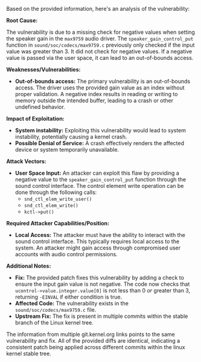 Based on the provided information, here's an analysis of the vulnerability:

**Root Cause:**

The vulnerability is due to a missing check for negative values when setting the speaker gain in the `max9759` audio driver. The `speaker_gain_control_put` function in `sound/soc/codecs/max9759.c` previously only checked if the input value was greater than 3. It did not check for negative values. If a negative value is passed via the user space, it can lead to an out-of-bounds access.

**Weaknesses/Vulnerabilities:**

- **Out-of-bounds access:** The primary vulnerability is an out-of-bounds access. The driver uses the provided gain value as an index without proper validation. A negative index results in reading or writing to memory outside the intended buffer, leading to a crash or other undefined behavior.

**Impact of Exploitation:**

- **System instability:** Exploiting this vulnerability would lead to system instability, potentially causing a kernel crash.
- **Possible Denial of Service:** A crash effectively renders the affected device or system temporarily unavailable.

**Attack Vectors:**

- **User Space Input:** An attacker can exploit this flaw by providing a negative value to the `speaker_gain_control_put` function through the sound control interface. The control element write operation can be done through the following calls:
  - `snd_ctl_elem_write_user()`
  - `snd_ctl_elem_write()`
  - `kctl->put()`

**Required Attacker Capabilities/Position:**

- **Local Access:** The attacker must have the ability to interact with the sound control interface. This typically requires local access to the system. An attacker might gain access through compromised user accounts with audio control permissions.

**Additional Notes:**

- **Fix:** The provided patch fixes this vulnerability by adding a check to ensure the input gain value is not negative. The code now checks that `ucontrol->value.integer.value[0]` is not less than 0 *or* greater than 3, returning `-EINVAL` if either condition is true.
- **Affected Code:** The vulnerability exists in the `sound/soc/codecs/max9759.c` file.
- **Upstream Fix:** The fix is present in multiple commits within the stable branch of the Linux kernel tree.

The information from multiple git.kernel.org links points to the same vulnerability and fix. All of the provided diffs are identical, indicating a consistent patch being applied across different commits within the linux kernel stable tree.